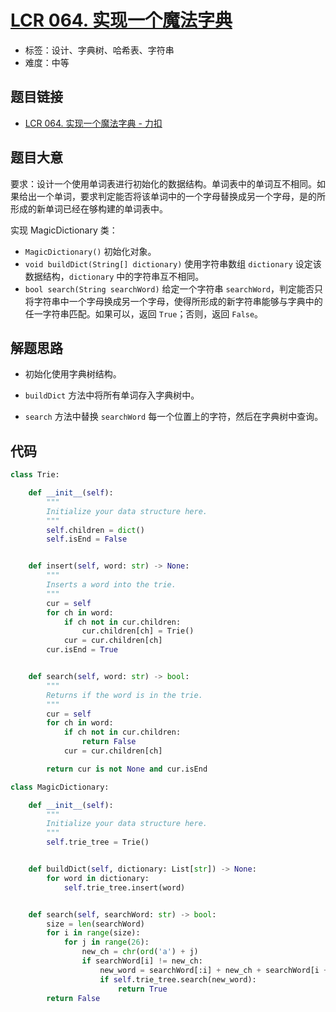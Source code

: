 # [LCR 064. 实现一个魔法字典](https://leetcode.cn/problems/US1pGT/)

- 标签：设计、字典树、哈希表、字符串
- 难度：中等

## 题目链接

- [LCR 064. 实现一个魔法字典 - 力扣](https://leetcode.cn/problems/US1pGT/)

## 题目大意

要求：设计一个使用单词表进行初始化的数据结构。单词表中的单词互不相同。如果给出一个单词，要求判定能否将该单词中的一个字母替换成另一个字母，是的所形成的新单词已经在够构建的单词表中。

实现 MagicDictionary 类：

- `MagicDictionary()` 初始化对象。
- `void buildDict(String[] dictionary)` 使用字符串数组 `dictionary` 设定该数据结构，`dictionary` 中的字符串互不相同。
- `bool search(String searchWord)` 给定一个字符串 `searchWord`，判定能否只将字符串中一个字母换成另一个字母，使得所形成的新字符串能够与字典中的任一字符串匹配。如果可以，返回 `True`；否则，返回 `False`。

## 解题思路

- 初始化使用字典树结构。

- `buildDict` 方法中将所有单词存入字典树中。

- `search` 方法中替换 `searchWord` 每一个位置上的字符，然后在字典树中查询。

## 代码

```python
class Trie:

    def __init__(self):
        """
        Initialize your data structure here.
        """
        self.children = dict()
        self.isEnd = False


    def insert(self, word: str) -> None:
        """
        Inserts a word into the trie.
        """
        cur = self
        for ch in word:
            if ch not in cur.children:
                cur.children[ch] = Trie()
            cur = cur.children[ch]
        cur.isEnd = True


    def search(self, word: str) -> bool:
        """
        Returns if the word is in the trie.
        """
        cur = self
        for ch in word:
            if ch not in cur.children:
                return False
            cur = cur.children[ch]

        return cur is not None and cur.isEnd

class MagicDictionary:

    def __init__(self):
        """
        Initialize your data structure here.
        """
        self.trie_tree = Trie()


    def buildDict(self, dictionary: List[str]) -> None:
        for word in dictionary:
            self.trie_tree.insert(word)


    def search(self, searchWord: str) -> bool:
        size = len(searchWord)
        for i in range(size):
            for j in range(26):
                new_ch = chr(ord('a') + j)
                if searchWord[i] != new_ch:
                    new_word = searchWord[:i] + new_ch + searchWord[i + 1:]
                    if self.trie_tree.search(new_word):
                        return True
        return False
```


